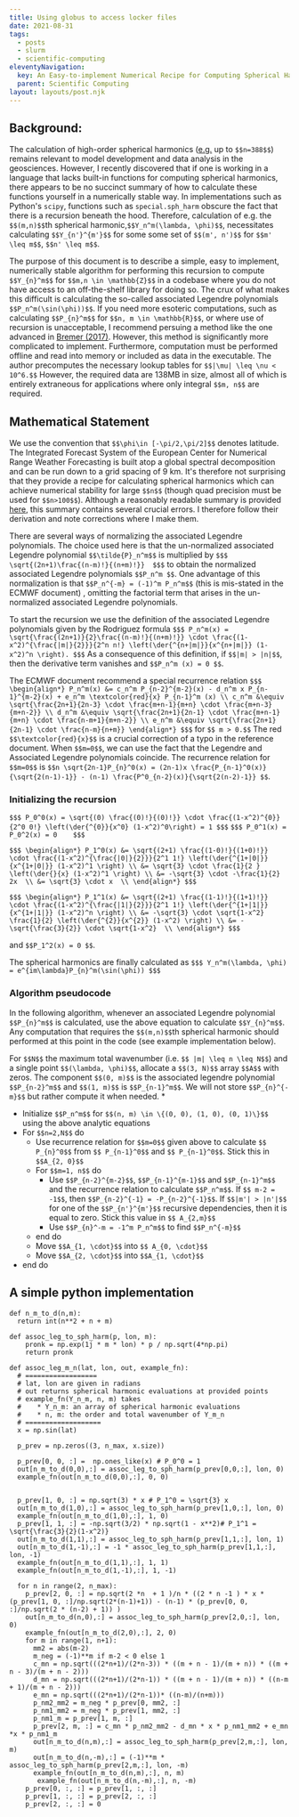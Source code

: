 ```yaml
---
title: Using globus to access locker files  
date: 2021-08-31
tags:
  - posts
  - slurm
  - scientific-computing
eleventyNavigation:
  key: An Easy-to-implement Numerical Recipe for Computing Spherical Harmonics
  parent: Scientific Computing
layout: layouts/post.njk
---
```


## Background:

The calculation of high-order spherical harmonics ([e.g.](https://climatedataguide.ucar.edu/climate-tools/common-spectral-model-grid-resolutions) up to `$$n=388$$`)
remains relevant to model development and data analysis in the geosciences. 
However, I recently discovered that if one is working in a language that lacks built-in functions for computing
spherical harmonics, there appears to be no succinct summary of how to calculate these functions yourself in a numerically stable way.
In implementations such as Python's `scipy`, functions such as `special.sph_harm` obscure the fact that 
there is a recursion beneath the hood. Therefore, calculation of e.g. the `$$(m,n)$$`th spherical harmonic,`$$Y_n^m(\lambda, \phi)$$`,
necessitates calculating `$$Y_{n'}^{m'}$$` for some some set of `$$(m', n')$$` for `$$m' \leq m$$`, `$$n' \leq m$$`.

The purpose of this document is to describe a simple, easy to implement, numerically stable algorithm for performing this
recursion to compute `$$Y_{n}^m$$` for `$$m,n \in \mathbb{Z}$$` in a codebase where you do not have access to an off-the-shelf library for doing so. 
The crux of what makes this difficult is calculating the so-called associated Legendre polynomials `$$P_n^m(\sin(\phi))$$`. 
If you need more esoteric computations, such as calculating `$$P_{n}^m$$` for `$$n, m \in \mathbb{R}$$`, or where use of recursion is unacceptable,
I recommend persuing a method like the one advanced in [Bremer (2017)](https://arxiv.org/abs/1707.03287). However, this method is 
significantly more complicated to implement. Furthermore, computation must be performed offline and read into memory or included as data in the executable.
The author precomputes the necessary lookup tables for `$$|\mu| \leq \nu < 10^6.$$` However, the required data are 138MB in size,
almost all of which is entirely extraneous for applications where only integral `$$m, n$$` are required.


## Mathematical Statement

We use the convention that `$$\phi\in [-\pi/2,\pi/2]$$` denotes latitude.
The Integrated Forecast System of the European Center for Numerical Range Weather Forecasting is built atop
a global spectral decomposition and can be run down to a grid spacing of 9 km.
It's therefore not surprising that they provide a recipe for calculating spherical harmonics 
which can achieve numerical stability for large `$$n$$` (though quad precision must be used for `$$n>100$$`).
Although a reasonably readable summary is provided [here](https://web.archive.org/web/20231219172924/https://www.ecmwf.int/sites/default/files/elibrary/1983/10253-spectral-technique.pdf),
this summary contains several crucial errors. I therefore follow their derivation and note corrections where I make them.

There are several ways of normalizing the associated Legendre polynomials. The choice used here is that the un-normalized
associated Legendre polynomial `$$\tilde{P}_n^m$$` is multiplied by
`$$$
\sqrt{(2n+1)\frac{(n-m)!}{(n+m)!}} 
$$$`
to obtain the normalized associated Legendre polynomials `$$P_n^m $$`. One advantage of this normalization
is that `$$P_n^{-m} = (-1)^m P_n^m$$` (this is mis-stated in the ECMWF document)
, omitting the factorial term that arises in the un-normalized associated Legendre polynomials.

To start the recursion we use the definition of the associated Legendre polynomials given by the Rodriguez formula
`$$$
P_n^m(x) = \sqrt{\frac{(2n+1)}{2}\frac{(n-m)!}{(n+m)!}} \cdot \frac{(1-x^2)^{\frac{|m|}{2}}}{2^n n!} \left(\der{^{n+|m|}}{x^{n+|m|}} (1-x^2)^n \right).
$$$`
As a consequence of this definition, if `$$|m| > |n|$$`, then
the derivative term vanishes and `$$P_n^m (x) = 0 $$`. 

The ECMWF document recommend a special recurrence relation
`$$$
\begin{align*}
  P_n^m(x) &= c_n^m P_{n-2}^{m-2}(x) - d_n^m x P_{n-1}^{m-2}(x) + e_n^m \textcolor{red}{x} P_{n-1}^m (x) \\
  c_n^m &\equiv \sqrt{\frac{2n+1}{2n-3} \cdot \frac{m+n-1}{m+n} \cdot \frac{m+n-3}{m+n-2}} \\
  d_n^m &\equiv \sqrt{\frac{2n+1}{2n-1} \cdot \frac{m+n-1}{m+n} \cdot \frac{n-m+1}{m+n-2}} \\
  e_n^m &\equiv \sqrt{\frac{2n+1}{2n-1} \cdot \frac{n-m}{n+m}}
\end{align*}
$$$`
for `$$ m > 0.$$` The red `$$\textcolor{red}{x}$$` is a crucial correction of a typo in the reference document. When `$$m=0$$`, we can use the fact that the Legendre and Associated Legendre polynomials coincide.
The recurrence relation for `$$m=0$$` is `$$n \sqrt{2n-1}P_{n}^0(x) = (2n-1)x \frac{P_{n-1}^0(x)}{\sqrt{2(n-1)-1}} - (n-1) \frac{P^0_{n-2}(x)}{\sqrt{2(n-2)-1}} $$`.

### Initializing the recursion

`$$$
P_0^0(x) = \sqrt{(0) \frac{(0)!}{(0)!}} \cdot \frac{(1-x^2)^{0}}{2^0 0!} \left(\der{^{0}}{x^0} (1-x^2)^0\right) = 1
$$$`
`$$$ P_0^1(x) = P_0^2(x) = 0    $$$`

`$$$
\begin{align*}
P_1^0(x) &= \sqrt{(2+1) \frac{(1-0)!}{(1+0)!}} \cdot \frac{(1-x^2)^{\frac{|0|}{2}}}{2^1 1!} \left(\der{^{1+|0|}}{x^{1+|0|}} (1-x^2)^1 \right) \\
&= \sqrt{3} \cdot \frac{1}{2 } \left(\der{}{x} (1-x^2)^1 \right) \\
&= -\sqrt{3} \cdot -\frac{1}{2} 2x  \\
&= \sqrt{3} \cdot x  \\
\end{align*}
$$$`

`$$$
\begin{align*}
P_1^1(x) &= \sqrt{(2+1) \frac{(1-1)!}{(1+1)!}} \cdot \frac{(1-x^2)^{\frac{|1|}{2}}}{2^1 1!} \left(\der{^{1+|1|}}{x^{1+|1|}} (1-x^2)^n \right) \\
    &= -\sqrt{3} \cdot \sqrt{1-x^2} \frac{1}{2} \left(\der{^{2}}{x^{2}} (1-x^2) \right) \\
    &= -\sqrt{\frac{3}{2}} \cdot \sqrt{1-x^2}  \\
\end{align*}
$$$`

and `$$P_1^2(x) = 0 $$`.

The spherical harmonics are finally calculated as
`$$$
  Y_n^m(\lambda, \phi) = e^{im\lambda}P_{n}^m(\sin(\phi))
$$$`

### Algorithm pseudocode
In the following algorithm, whenever an associated Legendre polynomial `$$P_{n}^m$$` is calculated,
use the above equation to calculate `$$Y_{n}^m$$`. Any computation that requires the `$$(m,n)$$`th spherical harmonic
should performed at this point in the code (see example implementation below).

For `$$N$$` the maximum total wavenumber (i.e. `$$ |m| \leq n \leq N$$`) and a single point `$$(\lambda, \phi)$$`, 
allocate a `$$(3, N)$$` array `$$A$$` with zeros. The component `$$(0, m)$$` is the associated legendre polynomial
`$$P_{n-2}^m$$` and `$$(1, m)$$` is `$$P_{n-1}^m$$`. We will not store `$$P_{n}^{-m}$$` but rather compute it when needed.
* 
* Initialize `$$P_n^m$$` for `$$(n, m) \in \{(0, 0), (1, 0), (0, 1)\}$$` using the above analytic equations
* For `$$n=2,N$$` do
  * Use recurrence relation for `$$m=0$$` given above to calculate `$$ P_{n}^0$$` from `$$ P_{n-1}^0$$` and `$$ P_{n-1}^0$$`. Stick this in `$$A_{2, 0}$$`
  * For `$$m=1, n$$` do
    - Use `$$P_{n-2}^{m-2}$$`, `$$P_{n-1}^{m-1}$$` and `$$P_{n-1}^m$$` and the recurrence relation to calculate `$$P_n^m$$`. 
      If `$$ m-2 = -1$$`, then `$$P_{n-2}^{-1} = -P_{n-2}^{-1}$$`. If `$$|m'| > |n'|$$` for one of the `$$P_{n'}^{m'}$$` recursive dependencies,
      then it is equal to zero. Stick this value in `$$ A_{2,m}$$`
    - Use `$$P_{n}^-m = -1^m P_n^m$$` to find `$$P_n^{-m}$$`
  * end do
  * Move `$$A_{1, \cdot}$$` into `$$ A_{0, \cdot}$$`
  * Move `$$A_{2, \cdot}$$` into `$$A_{1, \cdot}$$`
* end do






## A simple python implementation

```
def n_m_to_d(n,m):
  return int(n**2 + n + m)

def assoc_leg_to_sph_harm(p, lon, m):
    pronk = np.exp(1j * m * lon) * p / np.sqrt(4*np.pi)
    return pronk

def assoc_leg_m_n(lat, lon, out, example_fn):
  # ==================
  # lat, lon are given in radians
  # out returns spherical harmonic evaluations at provided points
  # example_fn(Y_n_m, n, m) takes 
  #    * Y_n_m: an array of spherical harmonic evaluations
  #    * n, m: the order and total wavenumber of Y_m_n
  # ===================
  x = np.sin(lat)

  p_prev = np.zeros((3, n_max, x.size))

  p_prev[0, 0, :] =  np.ones_like(x) # P_0^0 = 1
  out[n_m_to_d(0,0),:] = assoc_leg_to_sph_harm(p_prev[0,0,:], lon, 0)
  example_fn(out[n_m_to_d(0,0),:], 0, 0)


  p_prev[1, 0, :] = np.sqrt(3) * x # P_1^0 = \sqrt{3} x
  out[n_m_to_d(1,0),:] = assoc_leg_to_sph_harm(p_prev[1,0,:], lon, 0)
  example_fn(out[n_m_to_d(1,0),:], 1, 0)
  p_prev[1, 1, :] = -np.sqrt(3/2) * np.sqrt(1 - x**2)# P_1^1 = \sqrt{\frac{3}{2}(1-x^2)}
  out[n_m_to_d(1,1),:] = assoc_leg_to_sph_harm(p_prev[1,1,:], lon, 1)
  out[n_m_to_d(1,-1),:] = -1 * assoc_leg_to_sph_harm(p_prev[1,1,:], lon, -1)
  example_fn(out[n_m_to_d(1,1),:], 1, 1)
  example_fn(out[n_m_to_d(1,-1),:], 1, -1)

  for n in range(2, n_max):
    p_prev[2, 0, :] = np.sqrt(2 *n  + 1 )/n * ((2 * n -1 ) * x * (p_prev[1, 0, :]/np.sqrt(2*(n-1)+1)) - (n-1) * (p_prev[0, 0, :]/np.sqrt(2 * (n-2) + 1)) )
    out[n_m_to_d(n,0),:] = assoc_leg_to_sph_harm(p_prev[2,0,:], lon, 0)
    example_fn(out[n_m_to_d(2,0),:], 2, 0)
    for m in range(1, n+1):
      mm2 = abs(m-2)
      m_neg = (-1)**m if m-2 < 0 else 1
      c_mn = np.sqrt(((2*n+1)/(2*n-3)) * ((m + n - 1)/(m + n)) * ((m + n - 3)/(m + n - 2)))
      d_mn = np.sqrt(((2*n+1)/(2*n-1)) * ((m + n - 1)/(m + n)) * ((n-m + 1)/(m + n - 2)))
      e_mn = np.sqrt(((2*n+1)/(2*n-1))* ((n-m)/(n+m)))
      p_nm2_mm2 = m_neg * p_prev[0, mm2, :]
      p_nm1_mm2 = m_neg * p_prev[1, mm2, :]
      p_nm1_m = p_prev[1, m, :]
      p_prev[2, m, :] = c_mn * p_nm2_mm2 - d_mn * x * p_nm1_mm2 + e_mn *x * p_nm1_m
      out[n_m_to_d(n,m),:] = assoc_leg_to_sph_harm(p_prev[2,m,:], lon, m)
      out[n_m_to_d(n,-m),:] = (-1)**m * assoc_leg_to_sph_harm(p_prev[2,m,:], lon, -m)
      example_fn(out[n_m_to_d(n,m),:], n, m)
       example_fn(out[n_m_to_d(n,-m),:], n, -m)
    p_prev[0, :, :] = p_prev[1, :, :]
    p_prev[1, :, :] = p_prev[2, :, :]
    p_prev[2, :, :] = 0
```


